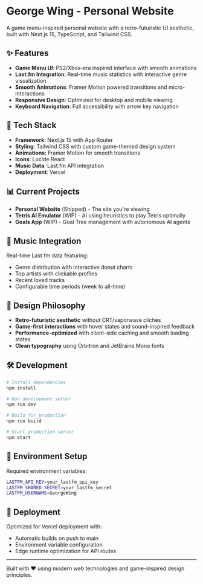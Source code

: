 # George Wing - Personal Website

A game menu-inspired personal website with a retro-futuristic UI aesthetic, built with Next.js 15, TypeScript, and Tailwind CSS.

## ✨ Features

- **Game Menu UI**: PS2/Xbox-era inspired interface with smooth animations
- **Last.fm Integration**: Real-time music statistics with interactive genre visualization
- **Smooth Animations**: Framer Motion powered transitions and micro-interactions
- **Responsive Design**: Optimized for desktop and mobile viewing
- **Keyboard Navigation**: Full accessibility with arrow key navigation

## 🚀 Tech Stack

- **Framework**: Next.js 15 with App Router
- **Styling**: Tailwind CSS with custom game-themed design system
- **Animations**: Framer Motion for smooth transitions
- **Icons**: Lucide React
- **Music Data**: Last.fm API integration
- **Deployment**: Vercel

## 📊 Current Projects

- **Personal Website** (Shipped) - The site you're viewing
- **Tetris AI Emulator** (WIP) - AI using heuristics to play Tetris optimally  
- **Goals App** (WIP) - Goal Tree management with autonomous AI agents

## 🎵 Music Integration

Real-time Last.fm data featuring:
- Genre distribution with interactive donut charts
- Top artists with clickable profiles
- Recent loved tracks
- Configurable time periods (week to all-time)

## 🎯 Design Philosophy

- **Retro-futuristic aesthetic** without CRT/vaporwave clichés
- **Game-first interactions** with hover states and sound-inspired feedback
- **Performance-optimized** with client-side caching and smooth loading states
- **Clean typography** using Orbitron and JetBrains Mono fonts

## 🛠️ Development

```bash
# Install dependencies
npm install

# Run development server
npm run dev

# Build for production
npm run build

# Start production server
npm start
```

## 📝 Environment Setup

Required environment variables:

```bash
LASTFM_API_KEY=your_lastfm_api_key
LASTFM_SHARED_SECRET=your_lastfm_secret
LASTFM_USERNAME=GeorgeWing
```

## 🚀 Deployment

Optimized for Vercel deployment with:
- Automatic builds on push to main
- Environment variable configuration
- Edge runtime optimization for API routes

---

Built with ❤️ using modern web technologies and game-inspired design principles.
